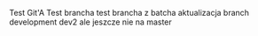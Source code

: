 Test Git'A
Test brancha
test brancha z batcha
aktualizacja branch development
dev2 ale jeszcze nie na master